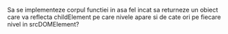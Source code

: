 Sa se implementeze corpul functiei in asa fel incat sa returneze un obiect care va reflecta childElement
pe care nivele apare si de cate ori pe fiecare nivel in srcDOMElement?
